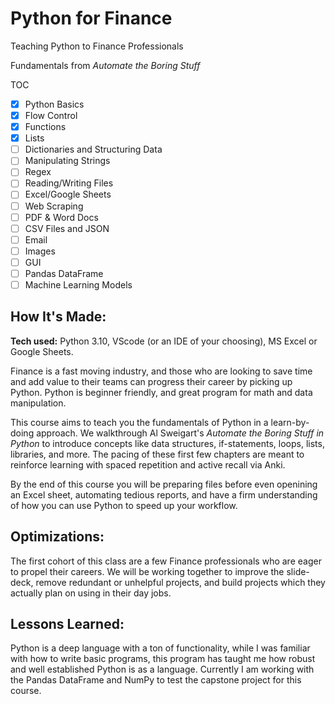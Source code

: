 # Python for Finance
Teaching Python to Finance Professionals

Fundamentals from _Automate the Boring Stuff_

TOC

- [x] Python Basics
- [x] Flow Control
- [x] Functions
- [x] Lists
- [ ] Dictionaries and Structuring Data
- [ ] Manipulating Strings
- [ ] Regex
- [ ] Reading/Writing Files
- [ ] Excel/Google Sheets
- [ ] Web Scraping
- [ ] PDF & Word Docs
- [ ] CSV Files and JSON
- [ ] Email
- [ ] Images
- [ ] GUI
- [ ] Pandas DataFrame
- [ ] Machine Learning Models

## How It's Made:

**Tech used:** Python 3.10, VScode (or an IDE of your choosing), MS Excel or Google Sheets.

Finance is a fast moving industry, and those who are looking to save time and add value to their teams can progress their career by picking up Python. Python is beginner friendly, and great program for math and data manipulation. 

This course aims to teach you the fundamentals of Python in a learn-by-doing approach. We walkthrough Al Sweigart's _Automate the Boring Stuff in Python_ to introduce concepts like data structures, if-statements, loops, lists, libraries, and more. The pacing of these first few chapters are meant to reinforce learning with spaced repetition and active recall via Anki.

By the end of this course you will be preparing files before even openining an Excel sheet, automating tedious reports, and have a firm understanding of how you can use Python to speed up your workflow.

## Optimizations:


The first cohort of this class are a few Finance professionals who are eager to propel their careers. We will be working together to improve the slide-deck, remove redundant or unhelpful projects, and build projects which they actually plan on using in their day jobs.

## Lessons Learned:

Python is a deep language with a ton of functionality, while I was familiar with how to write basic programs, this program has taught me how robust and well established Python is as a language. Currently I am working with the Pandas DataFrame and NumPy to test the capstone project for this course.
